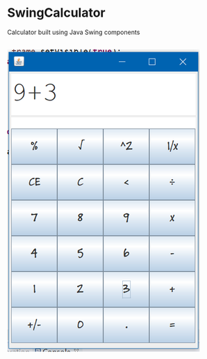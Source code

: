 # SwingCalculator
Calculator built using Java Swing components
</br>
</br>

![Alt text](/SwingCalculatorPicture.PNG?raw=true "Title")
